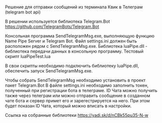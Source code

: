 Решение для отправки сообщений из терминала Квик в Телеграм (telegram bot api)

В решении используется библиотека Telegram.Bot https://github.com/TelegramBots/Telegram.Bot 

Консольная программа SendTelegramMsg.exe, выполняющую функцию Name Pipe Server и Telegram Bot.
Файл settings.ini должен быть расположен рядом с SendTelegramMsg.exe.
Библиотека luaPipe.dll - библиотека передачи данных в консольную программу.
Тестовый скрипт luaPipeTest.lua

В свои скрипты необходимо подключить библиотеку luaPipe.dll, обеспечить запуск SendTelegramMsg.exe.

Чтобы собрать SendTelegramMsg необходимо установить в проект пакет Telegram.Bot
В файле settings.ini необходимо заполнить токен, полученный при регистрации бота в телеграме.
ID Чата можно получить также через телеграм или можно отправить сообщение в созданном чате бота и сервер примет его и зарегестрируется на него.
При этом будет показан ID Чата, который можно вписать в настройки.

Ссылка на собранные библиотеки https://yadi.sk/d/nCBk55pu35-N-w
